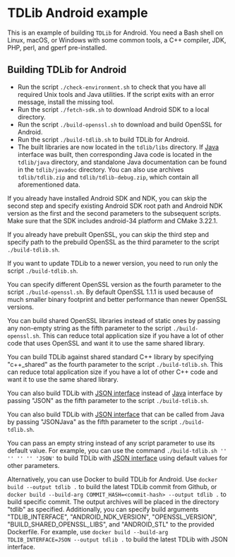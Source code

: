 # TDLib Android example

This is an example of building `TDLib` for Android.
You need a Bash shell on Linux, macOS, or Windows with some common tools, a C++ compiler, JDK, PHP, perl, and gperf pre-installed.

## Building TDLib for Android

* Run the script `./check-environment.sh` to check that you have all required Unix tools and Java utilities. If the script exits with an error message, install the missing tool.
* Run the script `./fetch-sdk.sh` to download Android SDK to a local directory.
* Run the script `./build-openssl.sh` to download and build OpenSSL for Android.
* Run the script `./build-tdlib.sh` to build TDLib for Android.
* The built libraries are now located in the `tdlib/libs` directory. If [Java](https://github.com/tdlib/td#using-java) interface was built, then corresponding Java code is located in the `tdlib/java` directory, and standalone Java documentation can be found in the `tdlib/javadoc` directory. You can also use archives `tdlib/tdlib.zip` and `tdlib/tdlib-debug.zip`, which contain all aforementioned data.

If you already have installed Android SDK and NDK, you can skip the second step and specify existing Android SDK root path and Android NDK version as the first and the second parameters to the subsequent scripts. Make sure that the SDK includes android-34 platform and CMake 3.22.1.

If you already have prebuilt OpenSSL, you can skip the third step and specify path to the prebuild OpenSSL as the third parameter to the script `./build-tdlib.sh`.

If you want to update TDLib to a newer version, you need to run only the script `./build-tdlib.sh`.

You can specify different OpenSSL version as the fourth parameter to the script `./build-openssl.sh`. By default OpenSSL 1.1.1 is used because of much smaller binary footprint and better performance than newer OpenSSL versions.

You can build shared OpenSSL libraries instead of static ones by passing any non-empty string as the fifth parameter to the script `./build-openssl.sh`. This can reduce total application size if you have a lot of other code that uses OpenSSL and want it to use the same shared library.

You can build TDLib against shared standard C++ library by specifying "c++_shared" as the fourth parameter to the script `./build-tdlib.sh`. This can reduce total application size if you have a lot of other C++ code and want it to use the same shared library.

You can also build TDLib with [JSON interface](https://github.com/tdlib/td#using-json) instead of [Java](https://github.com/tdlib/td#using-java) interface by passing "JSON" as the fifth parameter to the script `./build-tdlib.sh`.

You can also build TDLib with [JSON interface](https://github.com/tdlib/td#using-json) that can be called from Java by passing "JSONJava" as the fifth parameter to the script `./build-tdlib.sh`.

You can pass an empty string instead of any script parameter to use its default value. For example, you can use the command `./build-tdlib.sh '' '' '' '' 'JSON'` to build TDLib with [JSON interface](https://github.com/tdlib/td#using-json) using default values for other parameters.

Alternatively, you can use Docker to build TDLib for Android. Use `docker build --output tdlib .` to build the latest TDLib commit from Github, or `docker build --build-arg COMMIT_HASH=<commit-hash> --output tdlib .` to build specific commit. The output archives will be placed in the directory "tdlib" as specified. Additionally, you can specify build arguments "TDLIB_INTERFACE", "ANDROID_NDK_VERSION", "OPENSSL_VERSION", "BUILD_SHARED_OPENSSL_LIBS", and "ANDROID_STL" to the provided Dockerfile. For example, use `docker build --build-arg TDLIB_INTERFACE=JSON --output tdlib .` to build the latest TDLib with JSON interface.
